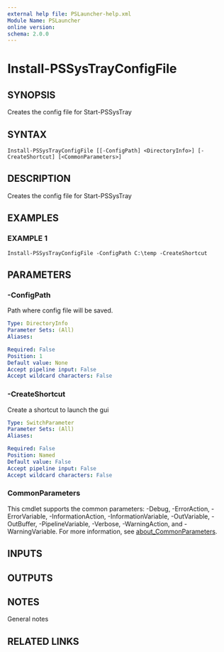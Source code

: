 ```yaml
---
external help file: PSLauncher-help.xml
Module Name: PSLauncher
online version:
schema: 2.0.0
---
```


# Install-PSSysTrayConfigFile

## SYNOPSIS
Creates the config file for Start-PSSysTray

## SYNTAX

```
Install-PSSysTrayConfigFile [[-ConfigPath] <DirectoryInfo>] [-CreateShortcut] [<CommonParameters>]
```

## DESCRIPTION
Creates the config file for Start-PSSysTray

## EXAMPLES

### EXAMPLE 1
```
Install-PSSysTrayConfigFile -ConfigPath C:\temp -CreateShortcut
```

## PARAMETERS

### -ConfigPath
Path where config file will be saved.

```yaml
Type: DirectoryInfo
Parameter Sets: (All)
Aliases:

Required: False
Position: 1
Default value: None
Accept pipeline input: False
Accept wildcard characters: False
```

### -CreateShortcut
Create a shortcut to launch the gui

```yaml
Type: SwitchParameter
Parameter Sets: (All)
Aliases:

Required: False
Position: Named
Default value: False
Accept pipeline input: False
Accept wildcard characters: False
```

### CommonParameters
This cmdlet supports the common parameters: -Debug, -ErrorAction, -ErrorVariable, -InformationAction, -InformationVariable, -OutVariable, -OutBuffer, -PipelineVariable, -Verbose, -WarningAction, and -WarningVariable. For more information, see [about_CommonParameters](http://go.microsoft.com/fwlink/?LinkID=113216).

## INPUTS

## OUTPUTS

## NOTES
General notes

## RELATED LINKS
